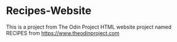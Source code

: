 # Recipes-Website

This is a project from The Odin Project
HTML website project named RECIPES from https://www.theodinproject.com

